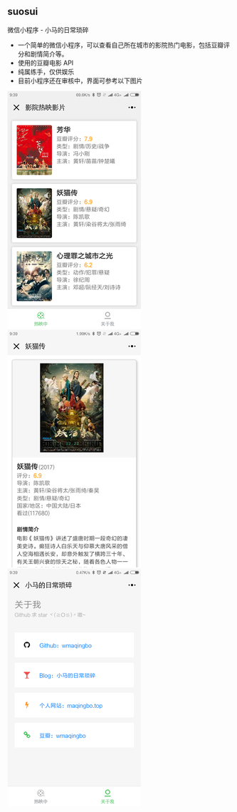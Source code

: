 ## suosui

微信小程序 - 小马的日常琐碎

- 一个简单的微信小程序，可以查看自己所在城市的影院热门电影，包括豆瓣评分和剧情简介等。
- 使用的豆瓣电影 API
- 纯属练手，仅供娱乐
- 目前小程序还在审核中，界面可参考以下图片

![列表页](./pic/suosui01.png)![详情页](./pic/suosui02.png)![关于我](./pic/suosui03.png)
